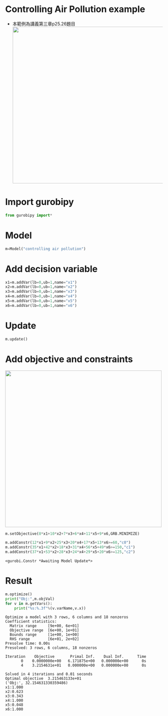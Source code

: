# Controlling Air Pollution example
- 本範例為講義第三章p25.26題目<br>
<img src="https://github.com/wurmen/Gurobi-Python/blob/master/python-gurobi%20%20model/picture/Controlling%20Air%20Pollution%20example/Controlling%20Air%20Pollution1.png" width="500"><br>

# Import gurobipy


```python
from gurobipy import*
```

# Model


```python
m=Model("controlling air pollution")
```

# Add decision variable


```python
x1=m.addVar(lb=0,ub=1,name="x1")
x2=m.addVar(lb=0,ub=1,name="x2")
x3=m.addVar(lb=0,ub=1,name="x3")
x4=m.addVar(lb=0,ub=1,name="x4")
x5=m.addVar(lb=0,ub=1,name="x5")
x6=m.addVar(lb=0,ub=1,name="x6")
```

# Update


```python
m.update()
```

# Add objective and constraints

<img src="https://github.com/wurmen/Gurobi-Python/blob/master/python-gurobi%20%20model/picture/Controlling%20Air%20Pollution%20example/Controlling%20Air%20Pollution1.png" width="500"><br>

```python
m.setObjective(8*x1+10*x2+7*x3+6*x4+11*x5+9*x6,GRB.MINIMIZE)

m.addConstr(12*x1+9*x2+25*x3+20*x4+17*x5+13*x6>=60,"c0")
m.addConstr(35*x1+42*x2+18*x3+31*x4+56*x5+49*x6>=150,"c1")
m.addConstr(37*x1+53*x2+28*x3+24*x4+29*x5+20*x6>=125,"c2")
```




    <gurobi.Constr *Awaiting Model Update*>



# Result


```python
m.optimize()
print("Obj:",m.objVal)
for v in m.getVars():
    print("%s:%.3f"%(v.varName,v.x))
```

    Optimize a model with 3 rows, 6 columns and 18 nonzeros
    Coefficient statistics:
      Matrix range     [9e+00, 6e+01]
      Objective range  [6e+00, 1e+01]
      Bounds range     [1e+00, 1e+00]
      RHS range        [6e+01, 2e+02]
    Presolve time: 0.00s
    Presolved: 3 rows, 6 columns, 18 nonzeros
    
    Iteration    Objective       Primal Inf.    Dual Inf.      Time
           0    0.0000000e+00   6.171875e+00   0.000000e+00      0s
           4    3.2154631e+01   0.000000e+00   0.000000e+00      0s
    
    Solved in 4 iterations and 0.01 seconds
    Optimal objective  3.215463133e+01
    ('Obj:', 32.154631330359486)
    x1:1.000
    x2:0.623
    x3:0.343
    x4:1.000
    x5:0.048
    x6:1.000
    


```python

```
